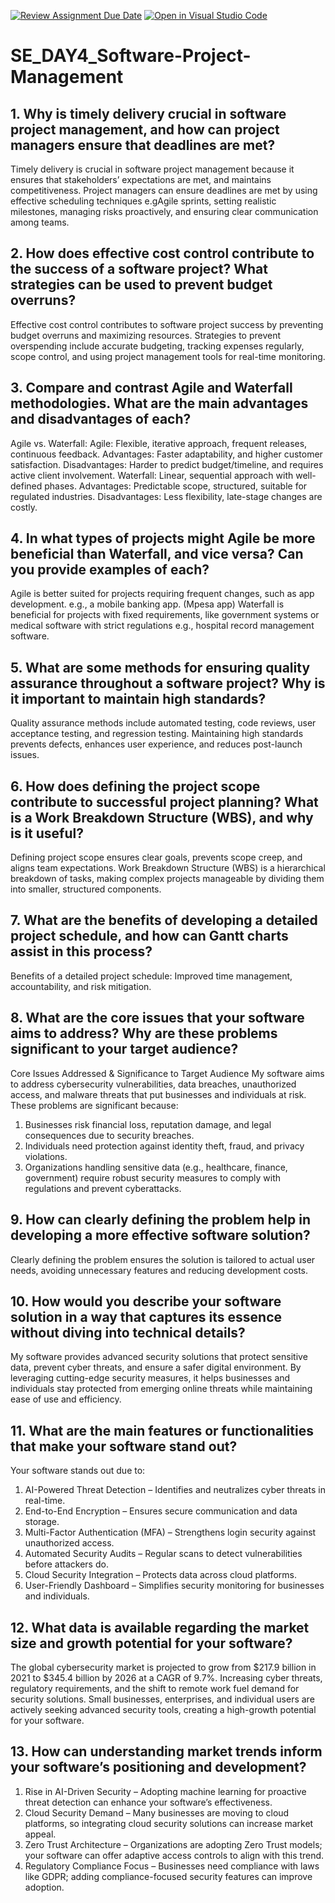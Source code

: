 [![Review Assignment Due Date](https://classroom.github.com/assets/deadline-readme-button-22041afd0340ce965d47ae6ef1cefeee28c7c493a6346c4f15d667ab976d596c.svg)](https://classroom.github.com/a/9pw6JKcu)
[![Open in Visual Studio Code](https://classroom.github.com/assets/open-in-vscode-2e0aaae1b6195c2367325f4f02e2d04e9abb55f0b24a779b69b11b9e10269abc.svg)](https://classroom.github.com/online_ide?assignment_repo_id=18436735&assignment_repo_type=AssignmentRepo)
# SE_DAY4_Software-Project-Management
## 1. Why is timely delivery crucial in software project management, and how can project managers ensure that deadlines are met?
Timely delivery is crucial in software project management because it ensures that stakeholders’ expectations are met, and maintains competitiveness. Project managers can ensure deadlines are met by using effective scheduling techniques e.gAgile sprints, setting realistic milestones, managing risks proactively, and ensuring clear communication among teams.

## 2. How does effective cost control contribute to the success of a software project? What strategies can be used to prevent budget overruns?
Effective cost control contributes to software project success by preventing budget overruns and maximizing resources. Strategies to prevent overspending include accurate budgeting, tracking expenses regularly, scope control, and using project management tools for real-time monitoring.

## 3. Compare and contrast Agile and Waterfall methodologies. What are the main advantages and disadvantages of each?
Agile vs. Waterfall:
Agile: Flexible, iterative approach, frequent releases, continuous feedback.
Advantages: Faster adaptability, and higher customer satisfaction.
Disadvantages: Harder to predict budget/timeline, and requires active client involvement.
Waterfall: Linear, sequential approach with well-defined phases.
Advantages: Predictable scope, structured, suitable for regulated industries.
Disadvantages: Less flexibility, late-stage changes are costly.

## 4. In what types of projects might Agile be more beneficial than Waterfall, and vice versa? Can you provide examples of each?
Agile is better suited for projects requiring frequent changes, such as app development. e.g., a mobile banking app. (Mpesa app)
Waterfall is beneficial for projects with fixed requirements, like government systems or medical software with strict regulations e.g., hospital record management software.

## 5. What are some methods for ensuring quality assurance throughout a software project? Why is it important to maintain high standards?
Quality assurance methods include automated testing, code reviews, user acceptance testing, and regression testing. Maintaining high standards prevents defects, enhances user experience, and reduces post-launch issues.

## 6. How does defining the project scope contribute to successful project planning? What is a Work Breakdown Structure (WBS), and why is it useful?
Defining project scope ensures clear goals, prevents scope creep, and aligns team expectations.
Work Breakdown Structure (WBS) is a hierarchical breakdown of tasks, making complex projects manageable by dividing them into smaller, structured components.

## 7. What are the benefits of developing a detailed project schedule, and how can Gantt charts assist in this process?
Benefits of a detailed project schedule: Improved time management, accountability, and risk mitigation.

## 8. What are the core issues that your software aims to address? Why are these problems significant to your target audience?
Core Issues Addressed & Significance to Target Audience
My software aims to address cybersecurity vulnerabilities, data breaches, unauthorized access, and malware threats that put businesses and individuals at risk. These problems are significant because:

1. Businesses risk financial loss, reputation damage, and legal consequences due to security breaches.
2. Individuals need protection against identity theft, fraud, and privacy violations.
3. Organizations handling sensitive data (e.g., healthcare, finance, government) require robust security measures to comply with regulations and prevent cyberattacks.
## 9. How can clearly defining the problem help in developing a more effective software solution?
Clearly defining the problem ensures the solution is tailored to actual user needs, avoiding unnecessary features and reducing development costs.

## 10. How would you describe your software solution in a way that captures its essence without diving into technical details?
My software provides advanced security solutions that protect sensitive data, prevent cyber threats, and ensure a safer digital environment. By leveraging cutting-edge security measures, it helps businesses and individuals stay protected from emerging online threats while maintaining ease of use and efficiency.

## 11. What are the main features or functionalities that make your software stand out?
Your software stands out due to:
1. AI-Powered Threat Detection – Identifies and neutralizes cyber threats in real-time.
2. End-to-End Encryption – Ensures secure communication and data storage.
3. Multi-Factor Authentication (MFA) – Strengthens login security against unauthorized access.
4. Automated Security Audits – Regular scans to detect vulnerabilities before attackers do.
5. Cloud Security Integration – Protects data across cloud platforms.
6. User-Friendly Dashboard – Simplifies security monitoring for businesses and individuals.
## 12. What data is available regarding the market size and growth potential for your software?
The global cybersecurity market is projected to grow from $217.9 billion in 2021 to $345.4 billion by 2026 at a CAGR of 9.7%.
Increasing cyber threats, regulatory requirements, and the shift to remote work fuel demand for security solutions.
Small businesses, enterprises, and individual users are actively seeking advanced security tools, creating a high-growth potential for your software.
## 13. How can understanding market trends inform your software’s positioning and development?
1. Rise in AI-Driven Security – Adopting machine learning for proactive threat detection can enhance your software’s effectiveness.
2. Cloud Security Demand – Many businesses are moving to cloud platforms, so integrating cloud security solutions can increase market appeal.
3. Zero Trust Architecture – Organizations are adopting Zero Trust models; your software can offer adaptive access controls to align with this trend.
4. Regulatory Compliance Focus – Businesses need compliance with laws like GDPR; adding compliance-focused security features can improve adoption.

